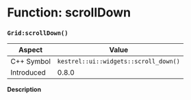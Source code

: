 
# Function: scrollDown
### `Grid:scrollDown()`

| Aspect | Value |
| --- | --- |
| C++ Symbol | `kestrel::ui::widgets::scroll_down()` |
| Introduced | 0.8.0 |

**Description**


